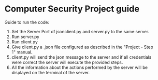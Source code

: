 # Computer Security Project guide

Guide to run the code:

1. Set the Server Port of jsonclient.py and server.py to the same server.
2. Run server.py
3. Run client.py
4. Give client.py a .json file configured as described in the "Project - Step 1" manual.
5. client.py will send the json message to the server and if all credentials were correct the server will execute the provided steps.
6. All the information about the actions performed by the server will be displayed on the terminal of the server.